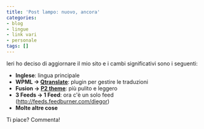 ```yaml
---
title: 'Post lampo: nuovo, ancora'
categories:
- blog
- lingue
- link vari
- personale
tags: []
---
```

Ieri ho deciso di aggiornare il mio sito e i cambi significativi sono i
seguenti:

  * **Inglese**: lingua principale
  * **WPML -> [Qtranslate](http://www.qianqin.de/qtranslate/)**: plugin per gestire le traduzioni
  * **Fusion -> [P2 theme](http://p2theme.com/)**: più pulito e leggero
  * **3 Feeds -> 1 Feed**: ora c'è un solo feed (<http://feeds.feedburner.com/diegor>)
  * **Molte altre cose**

Ti piace? Commenta!